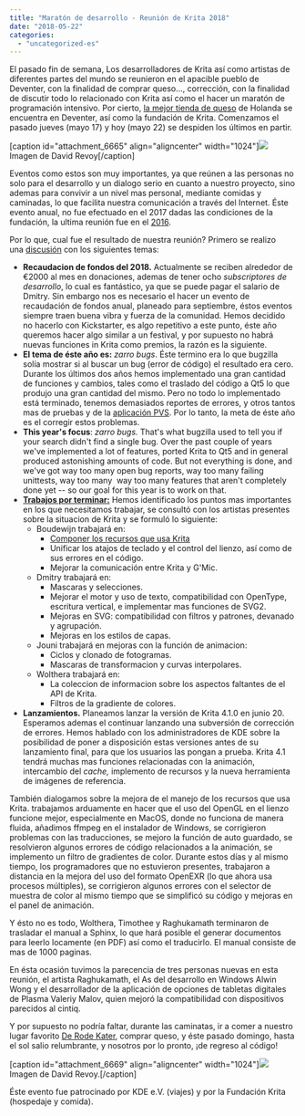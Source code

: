 ```yaml
---
title: "Maratón de desarrollo - Reunión de Krita 2018"
date: "2018-05-22"
categories: 
  - "uncategorized-es"
---
```


El pasado fin de semana, Los desarrolladores de Krita así como artistas de diferentes partes del mundo se reunieron en el apacible pueblo de Deventer, con la finalidad de comprar queso..., corrección, con la finalidad de discutir todo lo relacionado con Krita así como el hacer un maratón de programación intensivo. Por cierto, [la mejor tienda de queso](http://www.kaashandel-debrink.nl/) de Holanda se encuentra en Deventer, así como la fundación de Krita. Comenzamos el pasado jueves (mayo 17) y hoy (mayo 22) se despiden los últimos en partir.

\[caption id="attachment\_6665" align="aligncenter" width="1024"\][![](../images/2018-05_Krita-sprint_Deventer-1024x345.jpg)](https://krita.org/wp-content/uploads/2018/05/2018-05_Krita-sprint_Deventer.jpg) Imagen de David Revoy\[/caption\]

Eventos como estos son muy importantes, ya que reúnen a las personas no solo para el desarrollo y un dialogo serio en cuanto a nuestro proyecto, sino ademas para convivir a un nivel mas personal, mediante comidas y caminadas, lo que facilita nuestra comunicación a través del Internet. Éste evento anual, no fue efectuado en el 2017 dadas las condiciones de la fundación, la ultima reunión fue en el [2016](https://krita.org/es/item/la-reunion-krita-2016-dia-primero/).

Por lo que, cual fue el resultado de nuestra reunión? Primero se realizo una [discusión](https://files.kde.org/krita/krita_meeting_docs/Other%20Meetings/2018%20Krita%20Sprint%20Meeting.odt) con los siguientes temas:

- **Recaudacion de fondos del 2018.** Actualmente se reciben alrededor de €2000 al mes en donaciones, ademas de tener ocho _subscriptores de desarrollo_, lo cual es fantástico, ya que se puede pagar el salario de Dmitry. Sin embargo nos es necesario el hacer un evento de recaudación de fondos anual, planeado para septiembre, éstos eventos siempre traen buena vibra y fuerza de la comunidad. Hemos decidido no hacerlo con Kickstarter, es algo repetitivo a este punto, éste año queremos hacer algo similar a un festival, y por supuesto no habrá nuevas funciones in Krita como premios, la razón es la siguiente.
- **El tema de éste año es:** _zarro bugs_. Éste termino era lo que bugzilla solía mostrar si al buscar un bug (error de código) el resultado era cero. Durante los últimos dos años hemos implementado una gran cantidad de funciones y cambios, tales como el traslado del código a Qt5 lo que produjo una gran cantidad del mismo. Pero no todo lo implementado está terminado, tenemos demasiados reportes de errores, y otros tantos mas de pruebas y de la [aplicación PVS](https://www.viva64.com/en/b/0569/). Por lo tanto, la meta de éste año es el corregir estos problemas.
- **This year's focus**: _zarro bugs._ That's what bugzilla used to tell you if your search didn't find a single bug. Over the past couple of years we've implemented a lot of features, ported Krita to Qt5 and in general produced astonishing amounts of code. But not everything is done, and we've got way too many open bug reports, way too many failing unittests, way too many  way too many features that aren't completely done yet -- so our goal for this year is to work on that.
- [**Trabajos por terminar:**](https://phabricator.kde.org/T8758) Hemos identificado los puntos mas importantes en los que necesitamos trabajar, se consultó con los artistas presentes sobre la situacion de Krita y se formuló lo siguiente:
    - Boudewijn trabajará en:
        - [Componer los recursos que usa Krita](https://phabricator.kde.org/T379)
        - Unificar los atajos de teclado y el control del lienzo, así como de sus errores en el código.
        - Mejorar la comunicación entre Krita y G'Mic.
    - Dmitry trabajará en:
        - Mascaras y selecciones.
        - Mejorar el motor y uso de texto, compatibilidad con OpenType, escritura vertical, e implementar mas funciones de SVG2.
        - Mejoras en SVG: compatibilidad con filtros y patrones, devanado y agrupación.
        - Mejoras en los estilos de capas.
    - Jouni trabajará en mejoras con la función de animacion:
        - Ciclos y clonado de fotogramas.
        - Mascaras de transformacion y curvas interpolares.
    - Wolthera trabajará en:
        - La coleccion de informacion sobre los aspectos faltantes de el API de Krita.
        - Filtros de la gradiente de colores.
- **Lanzamientos.** Planeamos lanzar la versión de Krita 4.1.0 en junio 20. Esperamos ademas el continuar lanzando una subversión de corrección de errores. Hemos hablado con los administradores de KDE sobre la posibilidad de poner a disposición estas versiones antes de su lanzamiento final, para que los usuarios las pongan a prueba. Krita 4.1 tendrá muchas mas funciones relacionadas con la animación, intercambio del _cache,_ implemento de recursos y la nueva herramienta de imágenes de referencia.

También dialogamos sobre la mejora de el manejo de los recursos que usa Krita. trabajamos arduamente en hacer que el uso del OpenGL en el lienzo funcione mejor, especialmente en MacOS, donde no funciona de manera fluida, añadimos ffmpeg en el instalador de Windows, se corrigieron problemas con las traducciones, se mejoro la función de auto guardado, se resolvieron algunos errores de código relacionados a la animación, se implemento un filtro de gradientes de color. Durante estos días y al mismo tiempo, los programadores que no estuvieron presentes, trabajaron a distancia en la mejora del uso del formato OpenEXR (lo que ahora usa procesos múltiples), se corrigieron algunos errores con el selector de muestra de color al mismo tiempo que se simplificó su código y mejoras en el panel de animación.

Y ésto no es todo, Wolthera, Timothee y Raghukamath terminaron de trasladar el manual a Sphinx, lo que hará posible el generar documentos para leerlo locamente (en PDF) así como el traducirlo. El manual consiste de mas de 1000 paginas.

En ésta ocasión tuvimos la parecencia de tres personas nuevas en esta reunión, el artista Raghukamath, el As del desarrollo en Windows Alwin Wong y el desarrollador de la aplicación de opciones de tabletas digitales de Plasma Valeriy Malov, quien mejoró la compatibilidad con dispositivos parecidos al cintiq.

Y por supuesto no podría faltar, durante las caminatas, ir a comer a nuestro lugar favorito [De Rode Kater](http://www.derodekater.nu/), comprar queso, y éste pasado domingo, hasta el sol salio relumbrante, y nosotros por lo pronto, ¡de regreso al código!

\[caption id="attachment\_6669" align="aligncenter" width="1024"\][![](../images/rode_kater-1024x529.jpg)](https://krita.org/wp-content/uploads/2018/05/rode_kater.jpg) Imagen de David Revoy.\[/caption\]

Éste evento fue patrocinado por KDE e.V. (viajes) y por la Fundación Krita (hospedaje y comida).
